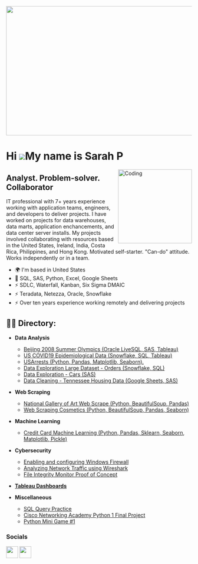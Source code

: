 <img width = "1000" height = "350" src ="https://github.com/Sarah269/sarah269/assets/132937964/483bf753-acb3-405d-a66a-a725d955bcbc">






Hi ![](https://user-images.githubusercontent.com/18350557/176309783-0785949b-9127-417c-8b55-ab5a4333674e.gif)My name is Sarah P
===============================================================================================================================

<img align="right" alt="Coding" width="200" src="https://media2.giphy.com/media/scZPhLqaVOM1qG4lT9/giphy.gif?cid=ecf05e47u9l5irab02w61weq5moapnz7q8b9ci71whhbwdsc&ep=v1_gifs_search&rid=giphy.gif&ct=g">

Analyst. Problem-solver. Collaborator
-------------------------------------------------------

IT professional with 7+ years experience working with application teams, engineers, and developers to deliver projects. I have worked on projects for data warehouses, data marts, application enchancements, and data center server installs. My projects involved collaborating with resources based in the United States, Ireland, India, Costa Rica, Philippines, and Hong Kong.  Motivated self-starter.  "Can-do" attitude. Works independently or in a team.

*   🌍  I'm based in United States
*   🧠  SQL, SAS, Python, Excel, Google Sheets
*   ⚡  SDLC, Waterfall, Kanban, Six Sigma DMAIC
*   ⚡  Teradata, Netezza, Oracle, Snowflake
*   ⚡  Over ten years experience working remotely and delivering projects

<h2>👨‍💻 Directory:</h2>

- <b>Data Analysis</b>
  - [Beijing 2008 Summer Olympics (Oracle LiveSQL, SAS, Tableau)](https://github.com/Sarah269/Olympics-Data-Exploration)
  - [US COVID19 Epidemiological Data (Snowflake, SQL, Tableau)](https://github.com/Sarah269/Data-Cleaning-COVID19)
  - [USArrests (Python, Pandas, Matplotlib, Seaborn).](https://github.com/Sarah269/glowing-dollop)
  - [Data Exploration Large Dataset - Orders (Snowflake, SQL)](https://github.com/Sarah269/Data-Exploration-Orders)
  - [Data Exploration - Cars (SAS)](https://github.com/Sarah269/Data-Exploration-Cars)
  - [Data Cleaning - Tennessee Housing Data (Google Sheets, SAS)](https://github.com/Sarah269/Data-Cleaning-Project)
    

- <b> Web Scraping</b>
  -  [National Gallery of Art Web Scrape (Python, BeautifulSoup, Pandas)](https://github.com/Sarah269/glowing-dollop/tree/main/Gallery%20of%20Art)
   - [Web Scraping Cosmetics (Python, BeautifulSoup, Pandas, Seaborn)](https://github.com/Sarah269/glowing-dollop/tree/main/WebScrape%20Cosmetics)
   
- <b> Machine Learning</b>
  - [Credit Card Machine Learning (Python, Pandas, Sklearn, Seaborn, Matplotlib, Pickle)](https://github.com/Sarah269/glowing-dollop/tree/main/Credit%20Card%20Machine%20Learning)
 
- <b> Cybersecurity</b>
  - [Enabling and configuring Windows Firewall](https://github.com/Sarah269/potential-cyber-doodle/tree/main/MS%20Firewall)
  - [Analyzing Network Traffic using Wireshark](https://github.com/Sarah269/potential-cyber-doodle/tree/main/Analyze%20Network%20Traffic)
  - [File Integrity Monitor Proof of Concept](https://github.com/Sarah269/potential-cyber-doodle/tree/main/FIM)
  
- <b>[Tableau Dashboards](https://public.tableau.com/app/profile/s.pfeiffer2269/vizzes)</b>
     
- <b> Miscellaneous </b>
  - [SQL Query Practice](https://github.com/Sarah269/SQL)
  - [Cisco Networking Academy Python 1 Final Project](https://github.com/Sarah269/Python_TicTacToe)
  - [Python Mini Game #1](https://github.com/Sarah269/stunning-guacamole)


### Socials
<p align="left"> <a href="https://www.github.com/Sarah269" target="_blank" rel="noreferrer"><img src="https://raw.githubusercontent.com/danielcranney/readme-generator/main/public/icons/socials/github.svg" width="32" height="32" /></a> <a href="https://www.linkedin.com/in/sarahpfeifferpm/" target="_blank" rel="noreferrer"><img src="https://raw.githubusercontent.com/danielcranney/readme-generator/main/public/icons/socials/linkedin.svg" width="32" height="32" /></a></p>
